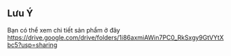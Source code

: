 ## Lưu Ý 
Bạn có thể xem chi tiết sản phẩm ở đây [](https://drive.google.com/drive/folders/1i86axmiAWin7PC0_RkSxgy9GtVYtXbc5?usp=sharing)https://drive.google.com/drive/folders/1i86axmiAWin7PC0_RkSxgy9GtVYtXbc5?usp=sharing
